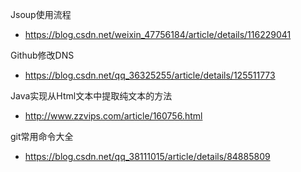 Jsoup使用流程
- https://blog.csdn.net/weixin_47756184/article/details/116229041

Github修改DNS
- https://blog.csdn.net/qq_36325255/article/details/125511773

Java实现从Html文本中提取纯文本的方法
- http://www.zzvips.com/article/160756.html

git常用命令大全
- https://blog.csdn.net/qq_38111015/article/details/84885809